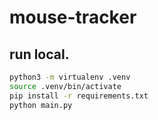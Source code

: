 # mouse-tracker

## run local.
```bash
python3 -m virtualenv .venv
source .venv/bin/activate
pip install -r requirements.txt
python main.py
```

